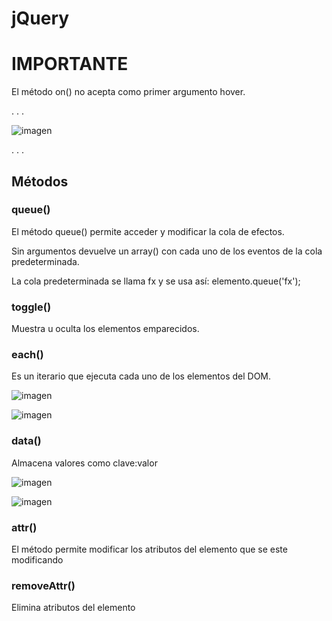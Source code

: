 # jQuery

# IMPORTANTE

El método on() no acepta como primer argumento hover.

. . .

![imagen](https://github.com/ERICKBOWSER/jQuery/assets/92431188/24c5f1e9-c9d9-4664-99f9-d12fd1638d9f)

. . .


## Métodos 

### queue()

El método queue() permite acceder y modificar la cola de efectos.

Sin argumentos devuelve un array() con cada uno de los eventos de la cola predeterminada.

La cola predeterminada se llama fx y se usa así: elemento.queue('fx');

### toggle()

Muestra u oculta los elementos emparecidos.

### each()

Es un iterario que ejecuta cada uno de los elementos del DOM.

![imagen](https://github.com/ERICKBOWSER/jQuery/assets/92431188/d11b942e-c86b-4518-a6f7-9262e7e62f2e)

![imagen](https://github.com/ERICKBOWSER/jQuery/assets/92431188/1a7579c1-266f-44b4-8c53-ff2d277cdca6)

### data()

Almacena valores como clave:valor

![imagen](https://github.com/ERICKBOWSER/jQuery/assets/92431188/97d2ce0e-ca22-435d-8c6e-3435bd2bf312)

![imagen](https://github.com/ERICKBOWSER/jQuery/assets/92431188/a4abe477-93cd-4533-9c5c-ef66d5f9b4f1)

### attr()

El método permite modificar los atributos del elemento que se este modificando

### removeAttr()

Elimina atributos del elemento





